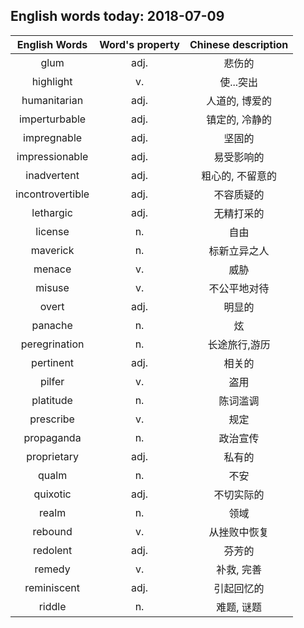 ## English words today: 2018-07-09

| English Words | Word's property | Chinese description |
| :-----------: | :-------------: | :-----------------: |
| glum | adj. | 悲伤的 |
| highlight | v. | 使...突出 |
| humanitarian | adj. | 人道的, 博爱的 |
| imperturbable | adj. | 镇定的, 冷静的 |
| impregnable | adj. | 坚固的 |
| impressionable | adj. | 易受影响的 |
| inadvertent | adj. | 粗心的, 不留意的 |
| incontrovertible | adj. | 不容质疑的 |
| lethargic | adj. | 无精打采的 |
| license | n. | 自由 |
| maverick | n. | 标新立异之人 |
| menace  | v. | 威胁 |
| misuse | v. | 不公平地对待 |
| overt | adj. | 明显的 |
| panache | n. | 炫 |
| peregrination | n. | 长途旅行,游历 |
| pertinent | adj. | 相关的 |
| pilfer | v. | 盗用 |
| platitude  | n. | 陈词滥调 |
| prescribe | v. | 规定 |
| propaganda | n. | 政治宣传 |
| proprietary | adj. | 私有的 |
| qualm | n. | 不安 |
| quixotic | adj. | 不切实际的 |
| realm | n. | 领域 |
| rebound | v. | 从挫败中恢复 |
| redolent | adj. | 芬芳的 |
| remedy | v. | 补救, 完善 |
| reminiscent | adj. | 引起回忆的 |
| riddle | n. | 难题, 谜题 |
